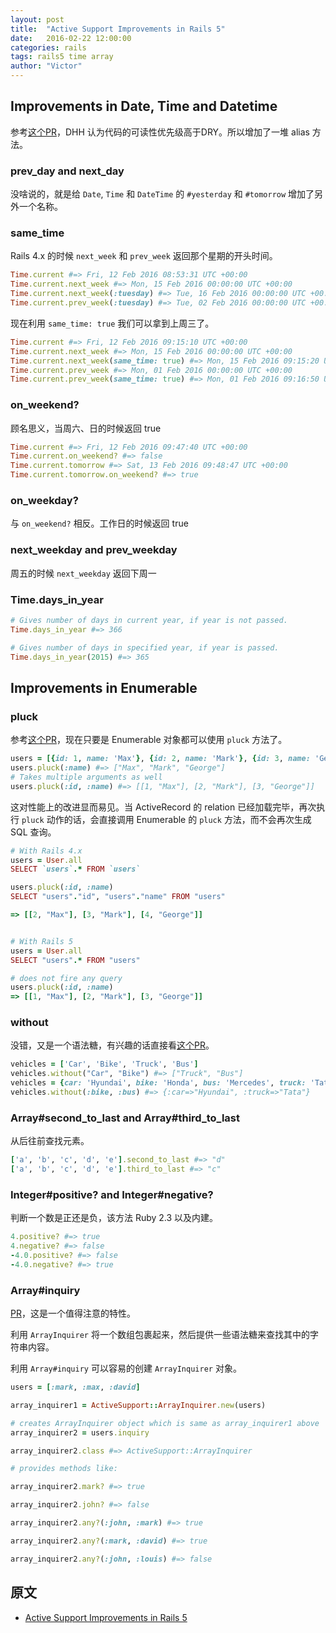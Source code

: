 ```yaml
---
layout: post
title:  "Active Support Improvements in Rails 5"
date:   2016-02-22 12:00:00
categories: rails
tags: rails5 time array
author: "Victor"
---
```


## Improvements in Date, Time and Datetime

参考[这个PR](https://github.com/rails/rails/pull/18335/files)，DHH 认为代码的可读性优先级高于DRY。所以增加了一堆 alias 方法。

### prev_day and next_day

没啥说的，就是给 `Date`, `Time` 和 `DateTime` 的 `#yesterday` 和 `#tomorrow` 增加了另外一个名称。

### same_time

Rails 4.x 的时候 `next_week` 和 `prev_week` 返回那个星期的开头时间。

```ruby
Time.current #=> Fri, 12 Feb 2016 08:53:31 UTC +00:00
Time.current.next_week #=> Mon, 15 Feb 2016 00:00:00 UTC +00:00
Time.current.next_week(:tuesday) #=> Tue, 16 Feb 2016 00:00:00 UTC +00:00
Time.current.prev_week(:tuesday) #=> Tue, 02 Feb 2016 00:00:00 UTC +00:00
```

现在利用 `same_time: true` 我们可以拿到上周三了。

```ruby
Time.current #=> Fri, 12 Feb 2016 09:15:10 UTC +00:00
Time.current.next_week #=> Mon, 15 Feb 2016 00:00:00 UTC +00:00
Time.current.next_week(same_time: true) #=> Mon, 15 Feb 2016 09:15:20 UTC +00:00
Time.current.prev_week #=> Mon, 01 Feb 2016 00:00:00 UTC +00:00
Time.current.prev_week(same_time: true) #=> Mon, 01 Feb 2016 09:16:50 UTC +00:00
```

### on_weekend?

顾名思义，当周六、日的时候返回 true

```ruby
Time.current #=> Fri, 12 Feb 2016 09:47:40 UTC +00:00
Time.current.on_weekend? #=> false
Time.current.tomorrow #=> Sat, 13 Feb 2016 09:48:47 UTC +00:00
Time.current.tomorrow.on_weekend? #=> true
```

### on_weekday?

与 `on_weekend?` 相反。工作日的时候返回 true

### next_weekday and prev_weekday

周五的时候 `next_weekday` 返回下周一

### Time.days_in_year

```ruby
# Gives number of days in current year, if year is not passed.
Time.days_in_year #=> 366

# Gives number of days in specified year, if year is passed.
Time.days_in_year(2015) #=> 365
```

## Improvements in Enumerable

### pluck

参考[这个PR](https://github.com/rails/rails/pull/20350)，现在只要是 Enumerable 对象都可以使用 `pluck` 方法了。

```ruby
users = [{id: 1, name: 'Max'}, {id: 2, name: 'Mark'}, {id: 3, name: 'George'}]
users.pluck(:name) #=> ["Max", "Mark", "George"]
# Takes multiple arguments as well
users.pluck(:id, :name) #=> [[1, "Max"], [2, "Mark"], [3, "George"]]
```

这对性能上的改进显而易见。当 ActiveRecord 的 relation 已经加载完毕，再次执行 `pluck` 动作的话，会直接调用 Enumerable 的 `pluck` 方法，而不会再次生成 SQL 查询。

```ruby
# With Rails 4.x
users = User.all
SELECT `users`.* FROM `users`

users.pluck(:id, :name)
SELECT "users"."id", "users"."name" FROM "users"

=> [[2, "Max"], [3, "Mark"], [4, "George"]]


# With Rails 5
users = User.all
SELECT "users".* FROM "users"

# does not fire any query
users.pluck(:id, :name)
=> [[1, "Max"], [2, "Mark"], [3, "George"]]
```

### without

没错，又是一个语法糖，有兴趣的话直接看[这个PR](https://github.com/rails/rails/pull/19157)。

```ruby
vehicles = ['Car', 'Bike', 'Truck', 'Bus']
vehicles.without("Car", "Bike") #=> ["Truck", "Bus"]
vehicles = {car: 'Hyundai', bike: 'Honda', bus: 'Mercedes', truck: 'Tata'}
vehicles.without(:bike, :bus) #=> {:car=>"Hyundai", :truck=>"Tata"}
```

### Array#second_to_last and Array#third_to_last

从后往前查找元素。

```ruby
['a', 'b', 'c', 'd', 'e'].second_to_last #=> "d"
['a', 'b', 'c', 'd', 'e'].third_to_last #=> "c"
```

### Integer#positive? and Integer#negative?

判断一个数是正还是负，该方法 Ruby 2.3 以及内建。

```ruby
4.positive? #=> true
4.negative? #=> false
-4.0.positive? #=> false
-4.0.negative? #=> true
```

### Array#inquiry

[PR](https://github.com/georgeclaghorn/rails/commit/c64b99ecc98341d504aced72448bee758f3cfdaf)，这是一个值得注意的特性。

利用 `ArrayInquirer` 将一个数组包裹起来，然后提供一些语法糖来查找其中的字符串内容。

利用 `Array#inquiry` 可以容易的创建 `ArrayInquirer` 对象。

```ruby
users = [:mark, :max, :david]

array_inquirer1 = ActiveSupport::ArrayInquirer.new(users)

# creates ArrayInquirer object which is same as array_inquirer1 above
array_inquirer2 = users.inquiry

array_inquirer2.class #=> ActiveSupport::ArrayInquirer

# provides methods like:

array_inquirer2.mark? #=> true

array_inquirer2.john? #=> false

array_inquirer2.any?(:john, :mark) #=> true

array_inquirer2.any?(:mark, :david) #=> true

array_inquirer2.any?(:john, :louis) #=> false
```


## 原文

* [Active Support Improvements in Rails 5](http://blog.bigbinary.com/2016/02/17/active-support-improvements-in-Rails-5.html)
